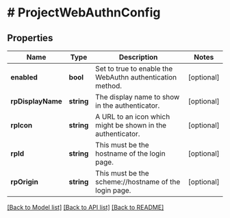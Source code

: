 # # ProjectWebAuthnConfig

## Properties

Name | Type | Description | Notes
------------ | ------------- | ------------- | -------------
**enabled** | **bool** | Set to true to enable the WebAuthn authentication method. | [optional]
**rpDisplayName** | **string** | The display name to show in the authenticator. | [optional]
**rpIcon** | **string** | A URL to an icon which might be shown in the authenticator. | [optional]
**rpId** | **string** | This must be the hostname of the login page. | [optional]
**rpOrigin** | **string** | This must be the scheme://hostname of the login page. | [optional]

[[Back to Model list]](../../README.md#models) [[Back to API list]](../../README.md#endpoints) [[Back to README]](../../README.md)
